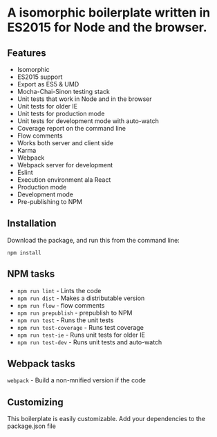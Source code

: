# A isomorphic boilerplate written in ES2015 for Node and the browser.

## Features

* Isomorphic
* ES2015 support
* Export as ES5 & UMD
* Mocha-Chai-Sinon testing stack
* Unit tests that work in Node and in the browser
* Unit tests for older IE
* Unit tests for production mode
* Unit tests for development mode with auto-watch
* Coverage report on the command line
* Flow comments
* Works both server and client side
* Karma
* Webpack
* Webpack server for development
* Eslint
* Execution environment ala React
* Production mode
* Development mode
* Pre-publishing to NPM

## Installation

Download the package, and run this from the command line:

```
npm install 
```

## NPM tasks

* `npm run lint` - Lints the code
* `npm run dist` - Makes a distributable version
* `npm run flow` - flow comments
* `npm run prepublish` - prepublish to NPM
* `npm run test` - Runs the unit tests
* `npm run test-coverage` - Runs test coverage
* `npm run test-ie` - Runs unit tests for older IE
* `npm run test-dev` - Runs unit tests and auto-watch

## Webpack tasks

`webpack` - Build a non-mnified version if the code

## Customizing

This boilerplate is easily customizable. Add your dependencies to the package.json file




